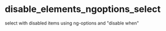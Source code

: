 # disable_elements_ngoptions_select

select with disabled items using ng-options and "disable when"
